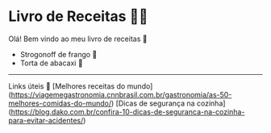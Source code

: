 # Livro de Receitas :man_cook:

Olá! Bem vindo ao meu livro de receitas :wave:

- Strogonoff de frango 🐔
- Torta de abacaxi 🍍
---

Links úteis 🔗
[Melhores receitas do mundo] (https://viagemegastronomia.cnnbrasil.com.br/gastronomia/as-50-melhores-comidas-do-mundo/)
[Dicas de segurança na cozinha] (https://blog.dako.com.br/confira-10-dicas-de-seguranca-na-cozinha-para-evitar-acidentes/)
